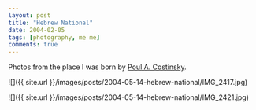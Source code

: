 ```yaml
---
layout: post
title: "Hebrew National"
date: 2004-02-05
tags: [photography, me me]
comments: true
---
```

Photos from the place I was born by [Poul A. Costinsky](http://www.polyrealism.com).

![]({{ site.url }}/images/posts/2004-05-14-hebrew-national/IMG_2417.jpg)

![]({{ site.url }}/images/posts/2004-05-14-hebrew-national/IMG_2421.jpg)

